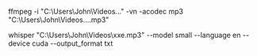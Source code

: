 ffmpeg -i "C:\Users\John\Videos\..." -vn -acodec mp3 "C:\Users\John\Videos\....mp3"

whisper "C:\Users\John\Videos\xxe.mp3" --model small --language en --device cuda --output_format txt

